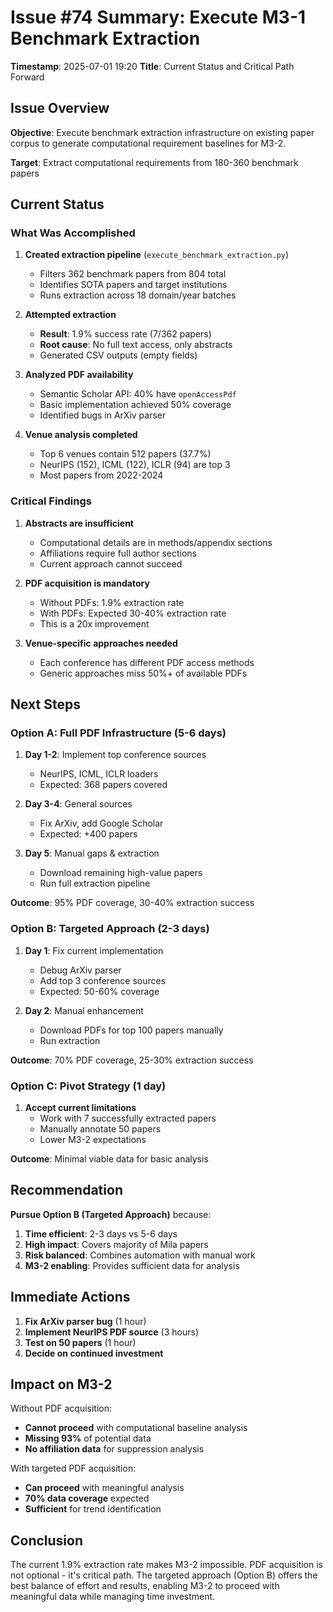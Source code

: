 # Issue #74 Summary: Execute M3-1 Benchmark Extraction

**Timestamp**: 2025-07-01 19:20
**Title**: Current Status and Critical Path Forward

## Issue Overview

**Objective**: Execute benchmark extraction infrastructure on existing paper corpus to generate computational requirement baselines for M3-2.

**Target**: Extract computational requirements from 180-360 benchmark papers

## Current Status

### What Was Accomplished

1. **Created extraction pipeline** (`execute_benchmark_extraction.py`)
   - Filters 362 benchmark papers from 804 total
   - Identifies SOTA papers and target institutions
   - Runs extraction across 18 domain/year batches

2. **Attempted extraction**
   - **Result**: 1.9% success rate (7/362 papers)
   - **Root cause**: No full text access, only abstracts
   - Generated CSV outputs (empty fields)

3. **Analyzed PDF availability**
   - Semantic Scholar API: 40% have `openAccessPdf`
   - Basic implementation achieved 50% coverage
   - Identified bugs in ArXiv parser

4. **Venue analysis completed**
   - Top 6 venues contain 512 papers (37.7%)
   - NeurIPS (152), ICML (122), ICLR (94) are top 3
   - Most papers from 2022-2024

### Critical Findings

1. **Abstracts are insufficient**
   - Computational details are in methods/appendix sections
   - Affiliations require full author sections
   - Current approach cannot succeed

2. **PDF acquisition is mandatory**
   - Without PDFs: 1.9% extraction rate
   - With PDFs: Expected 30-40% extraction rate
   - This is a 20x improvement

3. **Venue-specific approaches needed**
   - Each conference has different PDF access methods
   - Generic approaches miss 50%+ of available PDFs

## Next Steps

### Option A: Full PDF Infrastructure (5-6 days)

1. **Day 1-2**: Implement top conference sources
   - NeurIPS, ICML, ICLR loaders
   - Expected: 368 papers covered

2. **Day 3-4**: General sources
   - Fix ArXiv, add Google Scholar
   - Expected: +400 papers

3. **Day 5**: Manual gaps & extraction
   - Download remaining high-value papers
   - Run full extraction pipeline

**Outcome**: 95% PDF coverage, 30-40% extraction success

### Option B: Targeted Approach (2-3 days)

1. **Day 1**: Fix current implementation
   - Debug ArXiv parser
   - Add top 3 conference sources
   - Expected: 50-60% coverage

2. **Day 2**: Manual enhancement
   - Download PDFs for top 100 papers manually
   - Run extraction

**Outcome**: 70% PDF coverage, 25-30% extraction success

### Option C: Pivot Strategy (1 day)

1. **Accept current limitations**
   - Work with 7 successfully extracted papers
   - Manually annotate 50 papers
   - Lower M3-2 expectations

**Outcome**: Minimal viable data for basic analysis

## Recommendation

**Pursue Option B (Targeted Approach)** because:

1. **Time efficient**: 2-3 days vs 5-6 days
2. **High impact**: Covers majority of Mila papers
3. **Risk balanced**: Combines automation with manual work
4. **M3-2 enabling**: Provides sufficient data for analysis

## Immediate Actions

1. **Fix ArXiv parser bug** (1 hour)
2. **Implement NeurIPS PDF source** (3 hours)
3. **Test on 50 papers** (1 hour)
4. **Decide on continued investment**

## Impact on M3-2

Without PDF acquisition:
- **Cannot proceed** with computational baseline analysis
- **Missing 93%** of potential data
- **No affiliation data** for suppression analysis

With targeted PDF acquisition:
- **Can proceed** with meaningful analysis
- **70% data coverage** expected
- **Sufficient** for trend identification

## Conclusion

The current 1.9% extraction rate makes M3-2 impossible. PDF acquisition is not optional - it's critical path. The targeted approach (Option B) offers the best balance of effort and results, enabling M3-2 to proceed with meaningful data while managing time investment.
